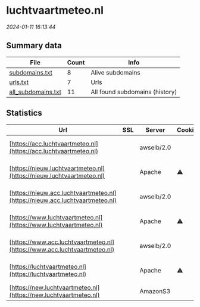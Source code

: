 # luchtvaartmeteo.nl
*2024-01-11 16:13:44*
## Summary data
| File       | Count | Info |
|------------|-------|------|
|[subdomains.txt](/data/luchtvaartmeteo.nl/subdomains.txt)|8|Alive subdomains|
|[urls.txt](/data/luchtvaartmeteo.nl/urls.txt)|7|Urls|
|[all_subdomains.txt](/data/luchtvaartmeteo.nl/all_subdomains.txt)|11|All found subdomains (history)|
## Statistics
| Url | SSL | Server | Cookie | HSTS | CSP | XFO | XXP | RP | Tech |Title |
|------------|-------|------|------|------|------|------|------|------|------|------|
|[https://acc.luchtvaartmeteo.nl](https://acc.luchtvaartmeteo.nl)| |awselb/2.0| | | | | |:white_check_mark: |Amazon ELB Amazo...|403 Forbidden|
|[https://nieuw.luchtvaartmeteo.nl](https://nieuw.luchtvaartmeteo.nl)| |Apache|:warning: |:white_check_mark: |:white_check_mark: |:white_check_mark: |:white_check_mark: |Amazon ALB Amazo...|KNMI Extranet|
|[https://nieuw.acc.luchtvaartmeteo.nl](https://nieuw.acc.luchtvaartmeteo.nl)| |awselb/2.0| | | | | |:white_check_mark: |Amazon ELB Amazo...|403 Forbidden|
|[https://www.luchtvaartmeteo.nl](https://www.luchtvaartmeteo.nl)| |Apache|:warning: |:white_check_mark: |:white_check_mark: |:white_check_mark: |:white_check_mark: |Amazon ALB Amazo...|KNMI Extranet|
|[https://www.acc.luchtvaartmeteo.nl](https://www.acc.luchtvaartmeteo.nl)| |awselb/2.0| | | | | |:white_check_mark: |Amazon ELB Amazo...|403 Forbidden|
|[https://luchtvaartmeteo.nl](https://luchtvaartmeteo.nl)| |Apache|:warning: |:white_check_mark: |:white_check_mark: |:white_check_mark: |:white_check_mark: |Amazon ALB Amazo...|KNMI Extranet|
|[https://new.luchtvaartmeteo.nl](https://new.luchtvaartmeteo.nl)| |AmazonS3| | | | | |:white_check_mark: |Amazon CloudFron...|KNMI Extranetten|